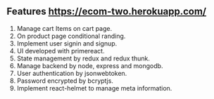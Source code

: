 ## Features https://ecom-two.herokuapp.com/

1. Manage cart Items on cart page.
2. On product page conditional randing.
3. Implement user signin and signup.
4. UI developed with primereact.
5. State management by redux and redux thunk.
6. Manage backend by node, express and mongodb.
7. User authentication by jsonwebtoken.
8. Password encrypted by bcryptjs.
9. Implement react-helmet to manage meta information.

